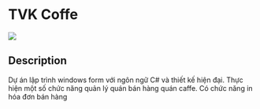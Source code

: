 # TVK Coffe
![](https://i.ibb.co/t4N276r/3.jpg)

## Description
Dự án lập trình windows form với ngôn ngữ C# và thiết kế hiện đại. Thực hiện một số chức năng quản lý quán bán hàng quán caffe. Có chức năng in hóa đơn bán hàng
